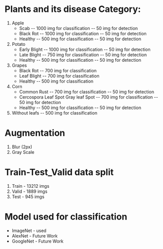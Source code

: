 # Plants and its disease Category:
1) Apple
    - Scab                                                    -- 1000 img for classification    -- 50 img for detection
    - Black Rot                                               -- 1000 img for classification    -- 50 img for detection
    - Healthy                                                 -- 500 img for classification     -- 50 img for detection
2) Potato
    - Early Blight                                            -- 1000 img for classification    -- 50 img for detection  
    - Late Blight                                             -- 750 img for classification     -- 50 img for detection
    - Healthy                                                 -- 500 img for classification     -- 50 img for detection
3) Grapes
    - Black Rot                                               -- 700 img for classification
    - Leaf Blight                                             -- 700 img for classification
    - Healthy                                                 -- 500 img for classification
4) Corn 
    - Common Rust                                             -- 700 img for classification     -- 50 img for detection
    - Cercospora Leaf Spot Gray leaf Spot                     -- 700 img for classification     -- 50 img for detection
    - Healthy                                                 -- 500 img for classification     -- 50 img for detection
5) Without leafs                                              -- 500 img for classification

# Augmentation
1) Blur (2px)
2) Gray Scale

# Train-Test_Valid data split
1) Train - 13212 imgs
2) Valid - 1889 imgs
3) Test  - 945 imgs

# Model used for classification
- ImageNet     -  used
- AlexNet      -  Future Work
- GoogleNet    -  Future Work